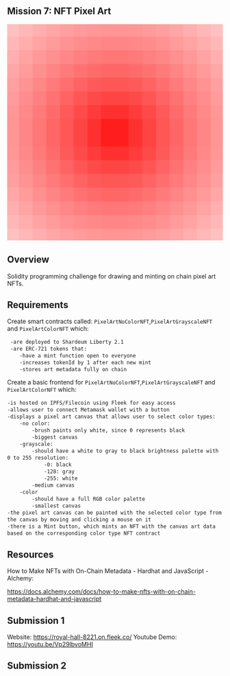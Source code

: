 ## Mission 7: NFT Pixel Art

<img src="images/largeArtColor.png" alt="largeArtColor"/>

## Overview

Solidity programming challenge for drawing and minting on chain pixel art NFTs.

## Requirements

Create smart contracts called: ```PixelArtNoColorNFT```,```PixelArtGrayscaleNFT``` and ```PixelArtColorNFT``` which:

     -are deployed to Shardeum Liberty 2.1
     -are ERC-721 tokens that:
        -have a mint function open to everyone 
        -increases tokenId by 1 after each new mint
        -stores art metadata fully on chain

Create a basic frontend for ```PixelArtNoColorNFT```,```PixelArtGrayscaleNFT``` and ```PixelArtColorNFT``` which:

    -is hosted on IPFS/Filecoin using Fleek for easy access
    -allows user to connect Metamask wallet with a button
    -displays a pixel art canvas that allows user to select color types:
        -no color:
            -brush paints only white, since 0 represents black
            -biggest canvas
        -grayscale:
            -should have a white to gray to black brightness palette with 0 to 255 resolution: 
                -0: black
                -128: gray
                -255: white
            -medium canvas
        -color  
            -should have a full RGB color palette      
            -smallest canvas
    -the pixel art canvas can be painted with the selected color type from the canvas by moving and clicking a mouse on it
    -there is a Mint button, which mints an NFT with the canvas art data based on the corresponding color type NFT contract

## Resources

How to Make NFTs with On-Chain Metadata - Hardhat and JavaScript - Alchemy:

https://docs.alchemy.com/docs/how-to-make-nfts-with-on-chain-metadata-hardhat-and-javascript

## Submission 1

Website: https://royal-hall-8221.on.fleek.co/
Youtube Demo: https://youtu.be/Vp29lbvoMHI

## Submission 2